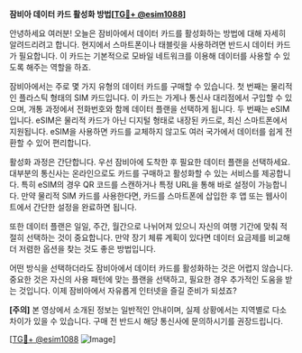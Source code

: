 **잠비아 데이터 카드 활성화 방법[[TG💪+ @esim1088](https://t.me/s/esim1088)]**

안녕하세요 여러분! 오늘은 잠비아에서 데이터 카드를 활성화하는 방법에 대해 자세히 알려드리려고 합니다. 현지에서 스마트폰이나 태블릿을 사용하려면 반드시 데이터 카드가 필요합니다. 이 카드는 기본적으로 모바일 네트워크를 이용해 데이터를 사용할 수 있도록 해주는 역할을 하죠.

잠비아에서는 주로 몇 가지 유형의 데이터 카드를 구매할 수 있습니다. 첫 번째는 물리적인 플라스틱 형태의 SIM 카드입니다. 이 카드는 가게나 통신사 대리점에서 구입할 수 있으며, 개통 과정에서 전화번호와 함께 데이터 플랜을 선택하게 됩니다. 두 번째는 eSIM입니다. eSIM은 물리적 카드가 아닌 디지털 형태로 내장된 카드로, 최신 스마트폰에서 지원됩니다. eSIM을 사용하면 카드를 교체하지 않고도 여러 국가에서 데이터를 쉽게 전환할 수 있어 편리합니다.

활성화 과정은 간단합니다. 우선 잠비아에 도착한 후 필요한 데이터 플랜을 선택하세요. 대부분의 통신사는 온라인으로도 카드를 구매하고 활성화할 수 있는 서비스를 제공합니다. 특히 eSIM의 경우 QR 코드를 스캔하거나 특정 URL을 통해 바로 설정이 가능합니다. 만약 물리적 SIM 카드를 사용한다면, 카드를 스마트폰에 삽입한 후 앱 또는 웹사이트에서 간단한 설정을 완료하면 됩니다.

또한 데이터 플랜은 일일, 주간, 월간으로 나뉘어져 있으니 자신의 여행 기간에 맞춰 적절히 선택하는 것이 중요합니다. 만약 장기 체류 계획이 있다면 데이터 요금제를 비교해 더 저렴한 옵션을 찾는 것도 좋은 방법입니다.

어떤 방식을 선택하더라도 잠비아에서 데이터 카드를 활성화하는 것은 어렵지 않습니다. 중요한 것은 자신의 사용 패턴에 맞는 플랜을 선택하고, 필요한 경우 추가적인 도움을 받는 것입니다. 이제 잠비아에서 자유롭게 인터넷을 즐길 준비가 되셨죠?

**[주의]** 본 영상에서 소개된 정보는 일반적인 안내이며, 실제 상황에서는 지역별로 다소 차이가 있을 수 있습니다. 구매 전 반드시 해당 통신사에 문의하시기를 권장드립니다.

[[TG💪+ @esim1088](https://t.me/s/esim1088) ![Image](https://i.postimg.cc/Y0z9fWf4/image.png)]
